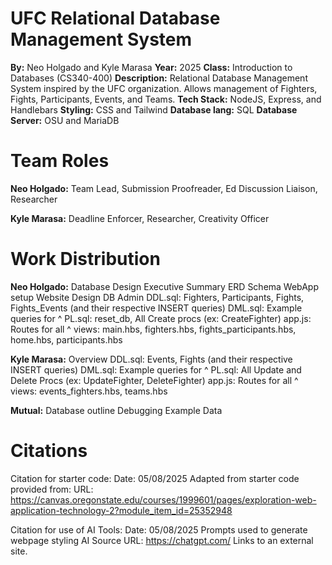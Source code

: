 # UFC Relational Database Management System

**By:** Neo Holgado and Kyle Marasa
**Year:** 2025
**Class:** Introduction to Databases (CS340-400)
**Description:** Relational Database Management System inspired by the UFC organization. Allows management of Fighters, Fights, Participants, Events, and Teams.
**Tech Stack:** NodeJS, Express, and Handlebars
**Styling:** CSS and Tailwind
**Database lang:** SQL
**Database Server:** OSU and MariaDB

# Team Roles
**Neo Holgado:** Team Lead, Submission Proofreader, Ed Discussion Liaison, Researcher

**Kyle Marasa:** Deadline Enforcer, Researcher, Creativity Officer

# Work Distribution
**Neo Holgado:**
  Database Design
  Executive Summary
  ERD
  Schema
  WebApp setup
  Website Design
  DB Admin
  DDL.sql: Fighters, Participants, Fights, Fights_Events (and their respective INSERT queries)
  DML.sql: Example queries for ^
  PL.sql: reset_db, All Create procs (ex: CreateFighter)
  app.js: Routes for all ^
  views: main.hbs, fighters.hbs, fights_participants.hbs, home.hbs, participants.hbs

**Kyle Marasa:**
  Overview
  DDL.sql: Events, Fights (and their respective INSERT queries)
  DML.sql: Example queries for ^
  PL.sql: All Update and Delete Procs (ex: UpdateFighter, DeleteFighter)
  app.js: Routes for all ^
  views: events_fighters.hbs, teams.hbs
  
**Mutual:**
  Database outline
  Debugging
  Example Data
  
# Citations
Citation for starter code:
Date: 05/08/2025
Adapted from starter code provided from:
URL: https://canvas.oregonstate.edu/courses/1999601/pages/exploration-web-application-technology-2?module_item_id=25352948 

Citation for use of AI Tools:
Date: 05/08/2025
Prompts used to generate webpage styling
AI Source URL: https://chatgpt.com/
Links to an external site. 
